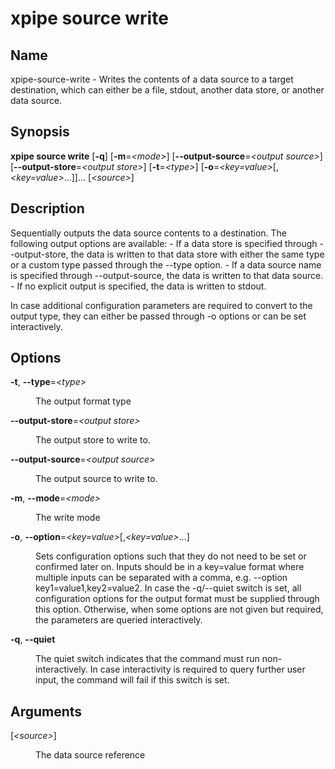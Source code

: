 # xpipe source write

<h2 id="_name">Name</h2>
<div class="sectionbody">
<p>xpipe-source-write - Writes the contents of a data source to a target destination, which can either be a file, stdout, another data store, or another data source.</p>
</div>
<div class="sect1">
<h2 id="_synopsis">Synopsis</h2>
<div class="sectionbody">
<div class="paragraph">
<p><strong>xpipe source write</strong> [<strong>-q</strong>] [<strong>-m</strong>=<em>&lt;mode&gt;</em>] [<strong>--output-source</strong>=<em>&lt;output source&gt;</em>]
                   [<strong>--output-store</strong>=<em>&lt;output store&gt;</em>] [<strong>-t</strong>=<em>&lt;type&gt;</em>] [<strong>-o</strong>=<em>&lt;key=value&gt;</em>[,
                   <em>&lt;key=value&gt;</em>&#8230;&#8203;]]&#8230;&#8203; [<em>&lt;source&gt;</em>]</p>
</div>
</div>
</div>
<div class="sect1">
<h2 id="_description">Description</h2>
<div class="sectionbody">
<div class="paragraph">
<p>Sequentially outputs the data source contents to a destination. The following output options are available:
- If a data store is specified through --output-store, the data is written to that data store with either the same type or a custom type passed through the --type option.
- If a data source name is specified through --output-source, the data is written to that data source.
- If no explicit output is specified, the data is written to stdout.</p>
</div>
<div class="paragraph">
<p>In case additional configuration parameters are required to convert to the output type, they can either be passed through -o options or can be set interactively.</p>
</div>
</div>
</div>
<div class="sect1">
<h2 id="_options">Options</h2>
<div class="sectionbody">
<div class="dlist">
<dl>
<dt class="hdlist1"><strong>-t</strong>, <strong>--type</strong>=<em>&lt;type&gt;</em></dt>
<dd>
<p>The output format type</p>
</dd>
<dt class="hdlist1"><strong>--output-store</strong>=<em>&lt;output store&gt;</em></dt>
<dd>
<p>The output store to write to.</p>
</dd>
<dt class="hdlist1"><strong>--output-source</strong>=<em>&lt;output source&gt;</em></dt>
<dd>
<p>The output source to write to.</p>
</dd>
<dt class="hdlist1"><strong>-m</strong>, <strong>--mode</strong>=<em>&lt;mode&gt;</em></dt>
<dd>
<p>The write mode</p>
</dd>
<dt class="hdlist1"><strong>-o</strong>, <strong>--option</strong>=<em>&lt;key=value&gt;</em>[,<em>&lt;key=value&gt;</em>&#8230;&#8203;]</dt>
<dd>
<p>Sets configuration options such that they do not need to be set or confirmed later on. Inputs should be in a key=value format where multiple inputs can be separated with a comma, e.g. --option key1=value1,key2=value2. In case the -q/--quiet switch is set, all configuration options for the output format must be supplied through this option. Otherwise, when some options are not given but required, the parameters are queried interactively.</p>
</dd>
<dt class="hdlist1"><strong>-q</strong>, <strong>--quiet</strong></dt>
<dd>
<p>The quiet switch indicates that the command must run non-interactively. In case interactivity is required to query further user input, the command will fail if this switch is set.</p>
</dd>
</dl>
</div>
</div>
</div>
<div class="sect1">
<h2 id="_arguments">Arguments</h2>
<div class="sectionbody">
<div class="dlist">
<dl>
<dt class="hdlist1">[<em>&lt;source&gt;</em>]</dt>
<dd>
<p>The data source reference</p>
</dd>
</dl>
</div>
</div>
</div>
